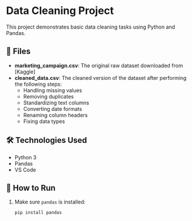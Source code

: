 # Data Cleaning Project

This project demonstrates basic data cleaning tasks using Python and Pandas.

## 📁 Files

- **marketing_campaign.csv**: The original raw dataset downloaded from [Kaggle]
- **cleaned_data.csv**: The cleaned version of the dataset after performing the following steps:
  - Handling missing values
  - Removing duplicates
  - Standardizing text columns
  - Converting date formats
  - Renaming column headers
  - Fixing data types

## 🛠 Technologies Used

- Python 3
- Pandas
- VS Code

## 🔗 How to Run

1. Make sure `pandas` is installed:
   ```bash
   pip install pandas
